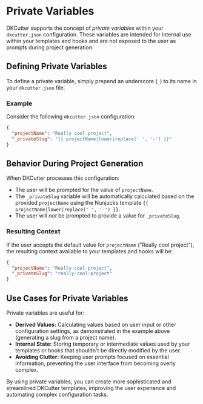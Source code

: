 # Private Variables

DKCutter supports the concept of *private variables* within your `dkcutter.json` configuration. These variables are intended for internal use within your templates and hooks and are not exposed to the user as prompts during project generation.

## Defining Private Variables

To define a private variable, simply prepend an underscore (`_`) to its name in your `dkcutter.json` file.

### Example

Consider the following `dkcutter.json` configuration:

```json title="dkcutter.json"
{
  "projectName": "Really cool project",
  "_privateSlug": "{{ projectName|lower|replace(' ', '-') }}"
}
```

## Behavior During Project Generation

When DKCutter processes this configuration:

- The user will be prompted for the value of `projectName`.
- The `_privateSlug` variable will be automatically calculated based on the provided `projectName` using the Nunjucks template `{{ projectName|lower|replace(' ', '-') }}`.
- The user will *not* be prompted to provide a value for `_privateSlug`.

### Resulting Context

If the user accepts the default value for `projectName` ("Really cool project"), the resulting context available to your templates and hooks will be:

```json
{
  "projectName": "Really cool project",
  "_privateSlug": "really-cool-project"
}
```

## Use Cases for Private Variables

Private variables are useful for:

- **Derived Values:** Calculating values based on user input or other configuration settings, as demonstrated in the example above (generating a slug from a project name).
- **Internal State:** Storing temporary or intermediate values used by your templates or hooks that shouldn't be directly modified by the user.
- **Avoiding Clutter:** Keeping user prompts focused on essential information, preventing the user interface from becoming overly complex.

By using private variables, you can create more sophisticated and streamlined DKCutter templates, improving the user experience and automating complex configuration tasks.
